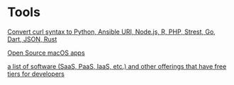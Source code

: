 # Tools

[Convert curl syntax to Python, Ansible URI, Node.js, R, PHP, Strest, Go, Dart, JSON, Rust](https://curl.trillworks.com/)

[Open Source macOS apps](https://internetprivacyguy.com/list-of-open-source-macos-apps/)

[a list of software (SaaS, PaaS, IaaS, etc.) and other offerings that have free tiers for developers](https://free-for.dev/)
